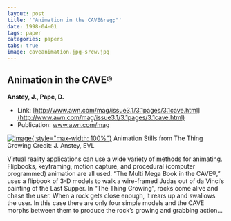 ```yaml
---
layout: post
title: '"Animation in the CAVE&reg;"'
date: 1998-04-01
tags: paper
categories: papers
tabs: true
image: caveanimation.jpg-srcw.jpg
---
```


## Animation in the CAVE&reg;
**Anstey, J., Pape, D.**
- Link: [http://www.awn.com/mag/issue3.1/3.1pages/3.1cave.html](http://www.awn.com/mag/issue3.1/3.1pages/3.1cave.html)
- Publication: www.awn.com/mag


[![image](https://www.evl.uic.edu/output/originals/caveanimation.jpg-srcw.jpg){:style="max-width: 100%"}](https://www.evl.uic.edu/output/originals/caveanimation.jpg-srcw.jpg)
Animation Stills from The Thing Growing
Credit: J. Anstey, EVL

Virtual reality applications can use a wide variety of methods for animating. Flipbooks, keyframing, motion capture, and procedural (computer programmed) animation are all used. &ldquo;The Multi Mega Book in the CAVE&reg;,&rdquo; uses a flipbook of 3-D models to walk a wire-framed Judas out of da Vinci&rsquo;s painting of the Last Supper. In &ldquo;The Thing Growing&rdquo;, rocks come alive and chase the user. When a rock gets close enough, it rears up and swallows the user. In this case there are only four simple models and the CAVE morphs between them to produce the rock&rsquo;s growing and grabbing action&hellip;